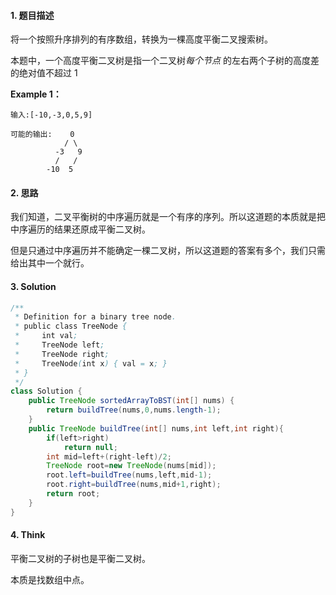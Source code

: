 #### 1. 题目描述

将一个按照升序排列的有序数组，转换为一棵高度平衡二叉搜索树。

本题中，一个高度平衡二叉树是指一个二叉树*每个节点* 的左右两个子树的高度差的绝对值不超过 1

**Example 1：**

```
输入:[-10,-3,0,5,9]

可能的输出:    0
    	    / \
          -3   9
          /   /
 		-10  5
```

#### 2. 思路

我们知道，二叉平衡树的中序遍历就是一个有序的序列。所以这道题的本质就是把中序遍历的结果还原成平衡二叉树。

但是只通过中序遍历并不能确定一棵二叉树，所以这道题的答案有多个，我们只需给出其中一个就行。

#### 3. Solution

```java
/**
 * Definition for a binary tree node.
 * public class TreeNode {
 *     int val;
 *     TreeNode left;
 *     TreeNode right;
 *     TreeNode(int x) { val = x; }
 * }
 */
class Solution {
    public TreeNode sortedArrayToBST(int[] nums) {
        return buildTree(nums,0,nums.length-1);
    }
    public TreeNode buildTree(int[] nums,int left,int right){
        if(left>right)
            return null;
        int mid=left+(right-left)/2;
        TreeNode root=new TreeNode(nums[mid]);
        root.left=buildTree(nums,left,mid-1);
        root.right=buildTree(nums,mid+1,right);
        return root;
    }
}
```

#### 4. Think

平衡二叉树的子树也是平衡二叉树。

本质是找数组中点。


